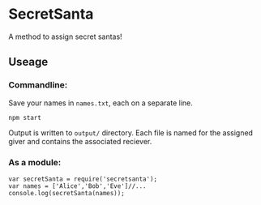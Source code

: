 # SecretSanta
A method to assign secret santas! 

## Useage 
### Commandline: 
Save your names in `names.txt`, each on a separate line. 

`npm start`

Output is written to `output/` directory.  Each file is named for the assigned giver and contains the associated reciever. 

### As a module:
    var secretSanta = require('secretsanta');
    var names = ['Alice','Bob','Eve']//...
    console.log(secretSanta(names));


